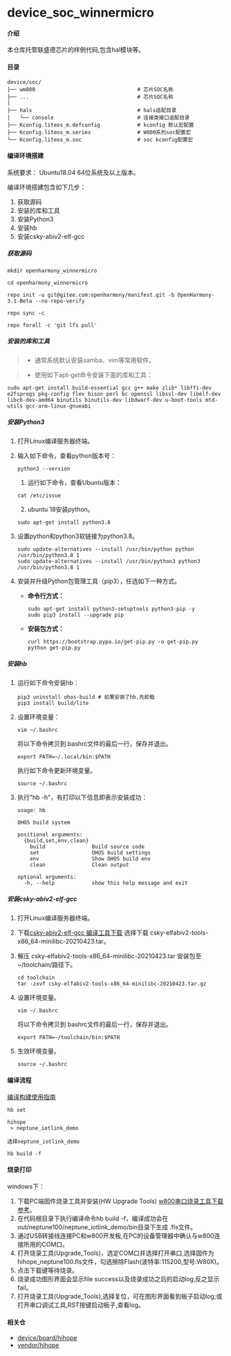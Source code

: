 # device_soc_winnermicro

#### 介绍

本仓库托管联盛德芯片的样例代码,包含hal模块等。

#### 目录

```
device/soc/
├── wm800                                 # 芯片SOC名称
├── ...                                   # 芯片SOC名称
|
├── hals                                  # hals适配目录
│   └── console                           # 连接类接口适配目录
├── Kconfig.liteos_m.defconfig            # kconfig 默认宏配置
├── Kconfig.liteos_m.series               # W800系列soc配置宏
└── Kconfig.liteos_m.soc                  # soc kconfig配置宏
```

#### 编译环境搭建

系统要求： Ubuntu18.04 64位系统及以上版本。

编译环境搭建包含如下几步：

1. 获取源码
2. 安装的库和工具
3. 安装Python3
4. 安装hb
5. 安装csky-abiv2-elf-gcc


##### 获取源码

```shell
mkdir openharmony_winnermicro

cd openharmony_winnermicro

repo init -u git@gitee.com:openharmony/manifest.git -b OpenHarmony-3.1-Beta --no-repo-verify

repo sync -c

repo forall -c 'git lfs pull'
```

##### 安装的库和工具

> - 通常系统默认安装samba、vim等常用软件。

> - 使用如下apt-get命令安装下面的库和工具：

```
sudo apt-get install build-essential gcc g++ make zlib* libffi-dev e2fsprogs pkg-config flex bison perl bc openssl libssl-dev libelf-dev libc6-dev-amd64 binutils binutils-dev libdwarf-dev u-boot-tools mtd-utils gcc-arm-linux-gnueabi
```

##### 安装Python3

1. 打开Linux编译服务器终端。
2. 输入如下命令，查看python版本号：

   ```
   python3 --version
   ```
   1. 运行如下命令，查看Ubuntu版本：

   ```
   cat /etc/issue
   ```

   2. ubuntu 18安装python。
   ```
   sudo apt-get install python3.8
   ```

3. 设置python和python3软链接为python3.8。

   ```
   sudo update-alternatives --install /usr/bin/python python /usr/bin/python3.8 1
   sudo update-alternatives --install /usr/bin/python3 python3 /usr/bin/python3.8 1
   ```
4. 安装并升级Python包管理工具（pip3），任选如下一种方式。

   - **命令行方式：**

     ```
     sudo apt-get install python3-setuptools python3-pip -y
     sudo pip3 install --upgrade pip
     ```
   - **安装包方式：**

     ```
     curl https://bootstrap.pypa.io/get-pip.py -o get-pip.py
     python get-pip.py
     ```

##### 安装hb

1. 运行如下命令安装hb：

   ```
   pip3 uninstall ohos-build # 如果安装了hb,先卸载
   pip3 install build/lite
   ```
2. 设置环境变量：

   ```
   vim ~/.bashrc
   ```

   将以下命令拷贝到.bashrc文件的最后一行，保存并退出。

   ```
   export PATH=~/.local/bin:$PATH
   ```

   执行如下命令更新环境变量。

   ```
   source ~/.bashrc
   ```
3. 执行"hb -h"，有打印以下信息即表示安装成功：

   ```
   usage: hb
   
   OHOS build system
   
   positional arguments:
     {build,set,env,clean}
       build               Build source code
       set                 OHOS build settings
       env                 Show OHOS build env
       clean               Clean output
   
   optional arguments:
     -h, --help            show this help message and exit
   ```

##### 安装csky-abiv2-elf-gcc

1. 打开Linux编译服务器终端。
2. 下载[csky-abiv2-elf-gcc 编译工具下载](https://occ.t-head.cn/community/download?id=3885366095506644992)
	选择下载 csky-elfabiv2-tools-x86_64-minilibc-20210423.tar。
3. 解压 csky-elfabiv2-tools-x86_64-minilibc-20210423.tar 安装包至\~/toolchain/路径下。

   ```shell
   cd toolchain
   tar -zxvf csky-elfabiv2-tools-x86_64-minilibc-20210423.tar.gz
   ```
4. 设置环境变量。

   ```
   vim ~/.bashrc
   ```

   将以下命令拷贝到.bashrc文件的最后一行，保存并退出。

   ```
   export PATH=~/toolchain/bin:$PATH
   ```
5. 生效环境变量。

   ```
   source ~/.bashrc
   ```

#### 编译流程

[编译构建使用指南](https://gitee.com/openharmony/docs/blob/master/zh-cn/device-dev/subsystems/subsys-build-mini-lite.md)

```shell
hb set

hihope
 > neptune_iotlink_demo

选择neptune_iotlink_demo

hb build -f
```

#### 烧录打印

windows下：
1. 下载PC端固件烧录工具并安装(HW Upgrade Tools) [w800串口烧录工具下载参考](https://www.winnermicro.com/html/1/156/158/558.html)。
2. 在代码根目录下执行编译命令hb build -f，编译成功会在out/neptune100/neptune_iotlink_demo/bin目录下生成 .fls文件。
3. 通过USB转接线连接PC和w800开发板,在PC的设备管理器中确认与w800连接所用的COM口。
4. 打开烧录工具(Upgrade_Tools)，选定COM口并选择打开串口,选择固件为hihope_neptune100.fls文件，勾选擦除Flash(波特率:115200,型号:W80X)。
5. 点击下载键等待烧录。
6. 烧录成功图形界面会显示file success以及烧录成功之后的启动log,反之显示fail。
7. 打开烧录工具(Upgrade_Tools),选择复位，可在图形界面看到板子启动log;或打开串口调试工具,RST按键启动板子,查看log。

#### 相关仓

* [device/board/hihope](https://gitee.com/openharmony-sig/device_board_hihope)
* [vendor/hihope](https://gitee.com/openharmony-sig/vendor_hihope)
